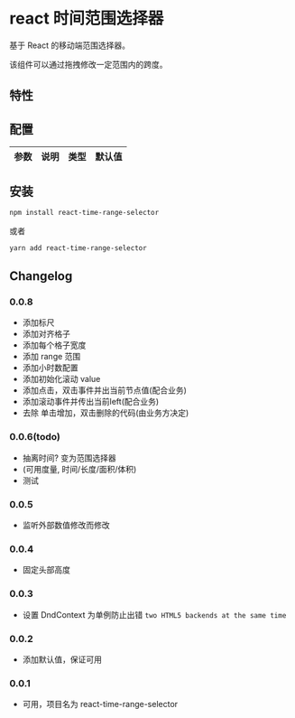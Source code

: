 # react 时间范围选择器

基于 React 的移动端范围选择器。

该组件可以通过拖拽修改一定范围内的跨度。

## 特性


## 配置

| 参数 | 说明 | 类型 | 默认值 |
| :----| :---- | :---- | :---- |


## 安装

```bash
npm install react-time-range-selector
```

或者

```bash
yarn add react-time-range-selector
```


## Changelog

### 0.0.8
- 添加标尺
- 添加对齐格子
- 添加每个格子宽度
- 添加 range 范围
- 添加小时数配置
- 添加初始化滚动 value
- 添加点击，双击事件并出当前节点值(配合业务)
- 添加滚动事件并传出当前left(配合业务)
- 去除 单击增加，双击删除的代码(由业务方决定)


### 0.0.6(todo)
- 抽离时间? 变为范围选择器
- (可用度量, 时间/长度/面积/体积)
- 测试

### 0.0.5
- 监听外部数值修改而修改

### 0.0.4
- 固定头部高度

### 0.0.3
- 设置  DndContext 为单例防止出错 `two HTML5 backends at the same time`

### 0.0.2
- 添加默认值，保证可用

### 0.0.1
- 可用，项目名为 react-time-range-selector



